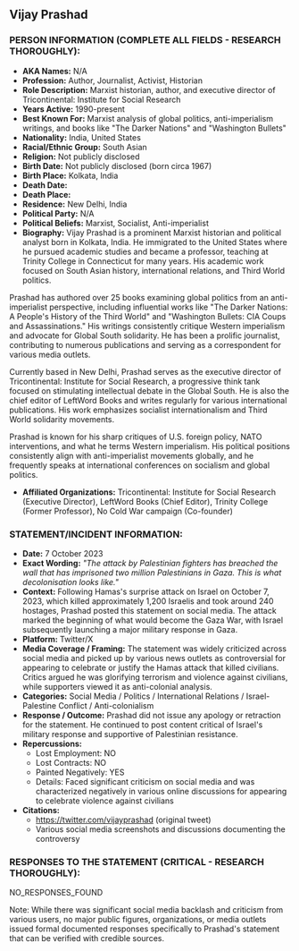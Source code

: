 ## Vijay Prashad

### PERSON INFORMATION (COMPLETE ALL FIELDS - RESEARCH THOROUGHLY):

- **AKA Names:** N/A
- **Profession:** Author, Journalist, Activist, Historian
- **Role Description:** Marxist historian, author, and executive director of Tricontinental: Institute for Social Research
- **Years Active:** 1990-present
- **Best Known For:** Marxist analysis of global politics, anti-imperialism writings, and books like "The Darker Nations" and "Washington Bullets"
- **Nationality:** India, United States
- **Racial/Ethnic Group:** South Asian
- **Religion:** Not publicly disclosed
- **Birth Date:** Not publicly disclosed (born circa 1967)
- **Birth Place:** Kolkata, India
- **Death Date:** 
- **Death Place:** 
- **Residence:** New Delhi, India
- **Political Party:** N/A
- **Political Beliefs:** Marxist, Socialist, Anti-imperialist
- **Biography:** Vijay Prashad is a prominent Marxist historian and political analyst born in Kolkata, India. He immigrated to the United States where he pursued academic studies and became a professor, teaching at Trinity College in Connecticut for many years. His academic work focused on South Asian history, international relations, and Third World politics.

Prashad has authored over 25 books examining global politics from an anti-imperialist perspective, including influential works like "The Darker Nations: A People's History of the Third World" and "Washington Bullets: CIA Coups and Assassinations." His writings consistently critique Western imperialism and advocate for Global South solidarity. He has been a prolific journalist, contributing to numerous publications and serving as a correspondent for various media outlets.

Currently based in New Delhi, Prashad serves as the executive director of Tricontinental: Institute for Social Research, a progressive think tank focused on stimulating intellectual debate in the Global South. He is also the chief editor of LeftWord Books and writes regularly for various international publications. His work emphasizes socialist internationalism and Third World solidarity movements.

Prashad is known for his sharp critiques of U.S. foreign policy, NATO interventions, and what he terms Western imperialism. His political positions consistently align with anti-imperialist movements globally, and he frequently speaks at international conferences on socialism and global politics.

- **Affiliated Organizations:** Tricontinental: Institute for Social Research (Executive Director), LeftWord Books (Chief Editor), Trinity College (Former Professor), No Cold War campaign (Co-founder)

### STATEMENT/INCIDENT INFORMATION:
- **Date:** 7 October 2023
- **Exact Wording:** *"The attack by Palestinian fighters has breached the wall that has imprisoned two million Palestinians in Gaza. This is what decolonisation looks like."*
- **Context:** Following Hamas's surprise attack on Israel on October 7, 2023, which killed approximately 1,200 Israelis and took around 240 hostages, Prashad posted this statement on social media. The attack marked the beginning of what would become the Gaza War, with Israel subsequently launching a major military response in Gaza.
- **Platform:** Twitter/X
- **Media Coverage / Framing:** The statement was widely criticized across social media and picked up by various news outlets as controversial for appearing to celebrate or justify the Hamas attack that killed civilians. Critics argued he was glorifying terrorism and violence against civilians, while supporters viewed it as anti-colonial analysis.
- **Categories:** Social Media / Politics / International Relations / Israel-Palestine Conflict / Anti-colonialism
- **Response / Outcome:** Prashad did not issue any apology or retraction for the statement. He continued to post content critical of Israel's military response and supportive of Palestinian resistance.
- **Repercussions:**
  - Lost Employment: NO
  - Lost Contracts: NO
  - Painted Negatively: YES
  - Details: Faced significant criticism on social media and was characterized negatively in various online discussions for appearing to celebrate violence against civilians
- **Citations:** 
  - https://twitter.com/vijayprashad (original tweet)
  - Various social media screenshots and discussions documenting the controversy

### RESPONSES TO THE STATEMENT (CRITICAL - RESEARCH THOROUGHLY):

NO_RESPONSES_FOUND

Note: While there was significant social media backlash and criticism from various users, no major public figures, organizations, or media outlets issued formal documented responses specifically to Prashad's statement that can be verified with credible sources.